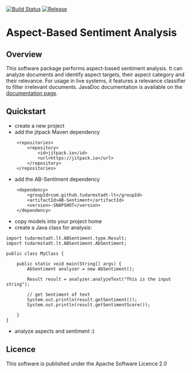 [![Build Status](https://travis-ci.org/tudarmstadt-lt/AB-Sentiment.svg?branch=master)](https://travis-ci.org/tudarmstadt-lt/AB-Sentiment) [![Release](https://jitpack.io/v/tudarmstadt-lt/AB-Sentiment.svg)](https://jitpack.io/#tudarmstadt-lt/AB-Sentiment)
# Aspect-Based Sentiment Analysis

##  Overview
This software package performs aspect-based sentiment analysis. It can analyze documents and identify aspect targets, their aspect category and their relevance. For usage in live systems, it features a relevance classifier to filter irrelevant documents.
JavaDoc documentation is available on the [documentation page](http://tudarmstadt-lt.github.io/AB-Sentiment/doc/).

## Quickstart

* create a new project
* add the jitpack Maven dependency
```
	<repositories>
		<repository>
		    <id>jitpack.io</id>
		    <url>https://jitpack.io</url>
		</repository>
	</repositories>
```
* add the AB-Sentiment dependency
```
	<dependency>
	    <groupId>com.github.tudarmstadt-lt</groupId>
	    <artifactId>AB-Sentiment</artifactId>
	    <version>-SNAPSHOT</version>
	</dependency>
```
* copy models into your project home
* create a Java class for analysis:
```
import tudarmstadt.lt.ABSentiment.type.Result;
import tudarmstadt.lt.ABSentiment.AbSentiment;

public class MyClass {

    public static void main(String[] args) {
        AbSentiment analyzer = new AbSentiment();

        Result result = analyzer.analyzeText("This is the input string");

        // get Sentiment of text
        System.out.println(result.getSentiment());
        System.out.println(result.getSentimentScore());

    }
}
```
* analyze aspects and sentiment :)


## Licence
This software is published under the Apache Software Licence 2.0